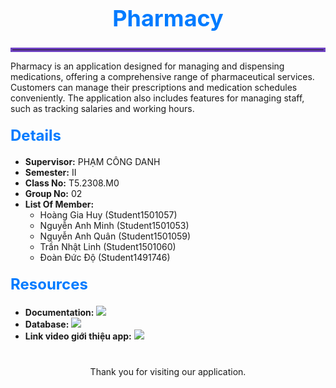 <h1 style="font-size: 36px; font-weight: bold; text-align: center; color: #007BFF;">
Pharmacy
</h1>
<hr style="border: 3px solid #6f42c1;">
<p>Pharmacy is an application designed for managing and dispensing medications, offering a comprehensive range of pharmaceutical services. Customers can manage their prescriptions and medication schedules conveniently. The application also includes features for managing staff, such as tracking salaries and working hours.</p>

<h2 style="font-size: 24px; margin-top: 20px; color: #007BFF;">Details</h2>
<ul>
    <li><strong>Supervisor:</strong> PHẠM CÔNG DANH</li>
    <li><strong>Semester:</strong> II</li>
    <li><strong>Class No:</strong> T5.2308.M0</li>
    <li><strong>Group No:</strong> 02</li>
    <li><strong>List Of Member:</strong>
        <ul>
            <li>Hoàng Gia Huy (Student1501057)</li>
            <li>Nguyễn Anh Minh (Student1501053)</li>
            <li>Nguyễn Anh Quân (Student1501059)</li>
            <li>Trần Nhật Linh (Student1501060)</li>
            <li>Đoàn Đức Độ (Student1491746)</li>
        </ul>
    </li>
</ul>

<h2 style="font-size: 24px; margin-top: 20px; color: #007BFF;">Resources</h2>
<ul>
    <li><strong>Documentation:</strong> 
        <a href="https://github.com/huyhoanglc/Phamarcy/blob/main/Pharmacy_Group02_T5.2308.M0.docx" style="color: #6f42c1;">
            <img src="https://img.shields.io/badge/GitHub-Documentation-blue?style=flat-square&logo=github">
        </a>
    </li>
    <li><strong>Database:</strong> 
        <a href="https://github.com/huyhoanglc/Phamarcy/blob/main/Phamarcy.bak" style="color: #6f42c1;">
            <img src="https://img.shields.io/badge/GitHub-Database-blue?style=flat-square&logo=github">
        </a>
    </li>
    <li><strong>Link video giới thiệu app:</strong> 
        <a href="https://youtu.be/NVnqKv4fPKo" style="color: #c82333;">
            <img src="https://img.shields.io/badge/YouTube-Introduction-red?style=flat-square&logo=youtube">
        </a>
    </li>
</ul>

<div style="text-align: center; margin-top: 40px;">
    Thank you for visiting our application.
</div>